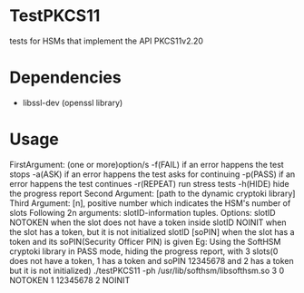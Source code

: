 # TestPKCS11
tests for HSMs that implement the API PKCS11v2.20

# Dependencies
- libssl-dev (openssl library)

# Usage
FirstArgument: (one or more)option/s
	-f(FAIL) if an error happens the test stops
	-a(ASK) if an error happens the test asks for continuing
	-p(PASS) if an error happens the test continues
	-r(REPEAT) run stress tests
	-h(HIDE) hide the progress report
Second Argument: [path to the dynamic cryptoki library]
Third Argument: [n], positive number which indicates the HSM's number of slots
Following 2n arguments: slotID-information tuples. Options:
	 slotID NOTOKEN when the slot does not have a token inside
	 slotID NOINIT when the slot has a token, but it is not initialized
	 slotID [soPIN] when the slot has a token and its soPIN(Security Officer PIN) is given
Eg: Using the SoftHSM cryptoki library in PASS mode, hiding the progress report, with 3 slots(0 does not have a token, 1 has a token and soPIN 12345678 and 2 has a token but it is not initialized)
./testPKCS11 -ph /usr/lib/softhsm/libsofthsm.so 3 0 NOTOKEN 1 12345678 2 NOINIT
